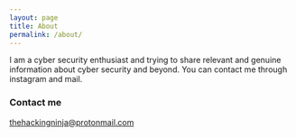 ```yaml
---
layout: page
title: About
permalink: /about/
---
```


I am a cyber security enthusiast and trying to share relevant and genuine information about cyber security and beyond. You can contact me through instagram and mail.

### Contact me

[thehackingninja@protonmail.com](mailto:thehackingninja@protonmail.com)
